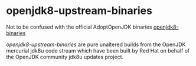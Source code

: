 # openjdk8-upstream-binaries
Not to be confused with the official AdoptOpenJDK binaries [openjdk8-binaries](https://github.com/AdoptOpenJDK/openjdk8-binaries)

_openjdk8-upstream-binaries_ are pure unaltered builds from the OpenJDK mercurial jdk8u code stream which have been built by Red Hat on behalf of the OpenJDK community jdk8u updates project.
